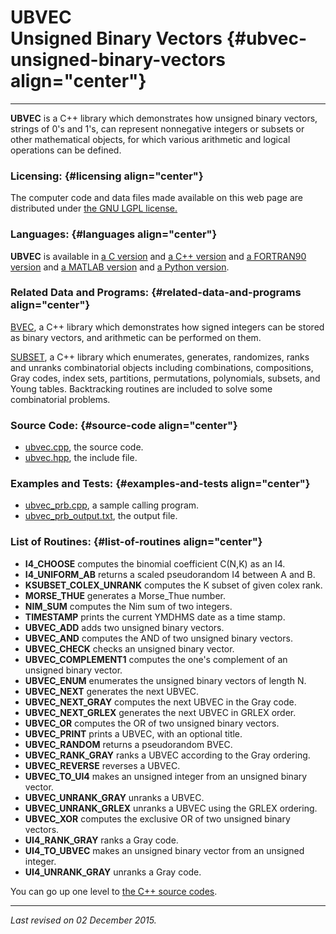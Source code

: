 UBVEC\
Unsigned Binary Vectors {#ubvec-unsigned-binary-vectors align="center"}
=======================

------------------------------------------------------------------------

**UBVEC** is a C++ library which demonstrates how unsigned binary
vectors, strings of 0's and 1's, can represent nonnegative integers or
subsets or other mathematical objects, for which various arithmetic and
logical operations can be defined.

### Licensing: {#licensing align="center"}

The computer code and data files made available on this web page are
distributed under [the GNU LGPL license.](../../txt/gnu_lgpl.txt)

### Languages: {#languages align="center"}

**UBVEC** is available in [a C version](../../c_src/ubvec/ubvec.md)
and [a C++ version](../../master/ubvec/ubvec.md) and [a FORTRAN90
version](../../f_src/ubvec/ubvec.md) and [a MATLAB
version](../../m_src/ubvec/ubvec.md) and [a Python
version](../../py_src/ubvec/ubvec.md).

### Related Data and Programs: {#related-data-and-programs align="center"}

[BVEC](../../master/bvec/bvec.md), a C++ library which demonstrates
how signed integers can be stored as binary vectors, and arithmetic can
be performed on them.

[SUBSET](../../master/subset/subset.md), a C++ library which
enumerates, generates, randomizes, ranks and unranks combinatorial
objects including combinations, compositions, Gray codes, index sets,
partitions, permutations, polynomials, subsets, and Young tables.
Backtracking routines are included to solve some combinatorial problems.

### Source Code: {#source-code align="center"}

-   [ubvec.cpp](ubvec.cpp), the source code.
-   [ubvec.hpp](ubvec.hpp), the include file.

### Examples and Tests: {#examples-and-tests align="center"}

-   [ubvec\_prb.cpp](ubvec_prb.cpp), a sample calling program.
-   [ubvec\_prb\_output.txt](ubvec_prb_output.txt), the output file.

### List of Routines: {#list-of-routines align="center"}

-   **I4\_CHOOSE** computes the binomial coefficient C(N,K) as an I4.
-   **I4\_UNIFORM\_AB** returns a scaled pseudorandom I4 between A
    and B.
-   **KSUBSET\_COLEX\_UNRANK** computes the K subset of given colex
    rank.
-   **MORSE\_THUE** generates a Morse\_Thue number.
-   **NIM\_SUM** computes the Nim sum of two integers.
-   **TIMESTAMP** prints the current YMDHMS date as a time stamp.
-   **UBVEC\_ADD** adds two unsigned binary vectors.
-   **UBVEC\_AND** computes the AND of two unsigned binary vectors.
-   **UBVEC\_CHECK** checks an unsigned binary vector.
-   **UBVEC\_COMPLEMENT1** computes the one's complement of an unsigned
    binary vector.
-   **UBVEC\_ENUM** enumerates the unsigned binary vectors of length N.
-   **UBVEC\_NEXT** generates the next UBVEC.
-   **UBVEC\_NEXT\_GRAY** computes the next UBVEC in the Gray code.
-   **UBVEC\_NEXT\_GRLEX** generates the next UBVEC in GRLEX order.
-   **UBVEC\_OR** computes the OR of two unsigned binary vectors.
-   **UBVEC\_PRINT** prints a UBVEC, with an optional title.
-   **UBVEC\_RANDOM** returns a pseudorandom BVEC.
-   **UBVEC\_RANK\_GRAY** ranks a UBVEC according to the Gray ordering.
-   **UBVEC\_REVERSE** reverses a UBVEC.
-   **UBVEC\_TO\_UI4** makes an unsigned integer from an unsigned binary
    vector.
-   **UBVEC\_UNRANK\_GRAY** unranks a UBVEC.
-   **UBVEC\_UNRANK\_GRLEX** unranks a UBVEC using the GRLEX ordering.
-   **UBVEC\_XOR** computes the exclusive OR of two unsigned binary
    vectors.
-   **UI4\_RANK\_GRAY** ranks a Gray code.
-   **UI4\_TO\_UBVEC** makes an unsigned binary vector from an unsigned
    integer.
-   **UI4\_UNRANK\_GRAY** unranks a Gray code.

You can go up one level to [the C++ source codes](../cpp_src.md).

------------------------------------------------------------------------

*Last revised on 02 December 2015.*
